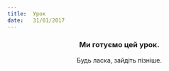 ```yaml
---
title:  Урок
date:   31/01/2017
---
```


### <center>Ми готуємо цей урок.</center>
<center>Будь ласка, зайдіть пізніше.</center>